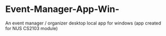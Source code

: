 Event-Manager-App-Win-
======================

An event manager / organizer desktop local app for windows (app created for NUS CS2103 module)
